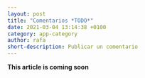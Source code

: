 ```yaml
---
layout: post
title: "Comentarios *TODO*"
date: 2021-03-04 13:14:38 +0100
category: app-category
author: rafa
short-description: Publicar un comentario
---
```


**This article is coming soon**
